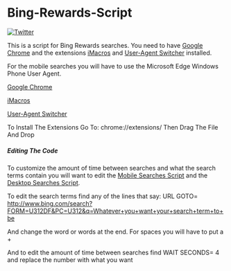 # Bing-Rewards-Script
[![Twitter](https://img.shields.io/twitter/follow/Darth4212.svg?style=social)](https://twitter.com/Darth4212)


This is a script for Bing Rewards searches. You need to have [Google Chrome](https://onedrive.live.com/download?cid=F0F86193D07177B0&resid=F0F86193D07177B0%214160&authkey=ADBIhYjgvXsMIR40) and the extensions [iMacros](https://onedrive.live.com/download?cid=F0F86193D07177B0&resid=F0F86193D07177B0%214158&authkey=ANHtiBdVYcfyYlc) and [User-Agent Switcher](https://onedrive.live.com/download?cid=F0F86193D07177B0&resid=F0F86193D07177B0%214159&authkey=AJs_4OjOsT6y8D8) installed.

For the mobile searches you will have to use the Microsoft Edge Windows Phone User Agent.

[Google Chrome](https://onedrive.live.com/download?cid=F0F86193D07177B0&resid=F0F86193D07177B0%214160&authkey=ADBIhYjgvXsMIR4)

[iMacros](https://onedrive.live.com/download?cid=F0F86193D07177B0&resid=F0F86193D07177B0%214158&authkey=ANHtiBdVYcfyYlc)

[User-Agent Switcher](https://onedrive.live.com/download?cid=F0F86193D07177B0&resid=F0F86193D07177B0%214159&authkey=AJs_4OjOsT6y8D8)

To Install The Extensions Go To: chrome://extensions/ Then Drag The File And Drop

##### Editing The Code

To customize the amount of time between searches and what the search terms contain you will want to edit the [Mobile Searches Script](https://github.com/Darth4212/Bing-Rewards-Script/blob/master/Mobile%20Searches%20Script) and the [Desktop Searches Script](https://github.com/Darth4212/Bing-Rewards-Script/blob/master/Desktop%20Search%20Script).

To edit the search terms find any of the lines that say: URL GOTO= http://www.bing.com/search?FORM=U312DF&PC=U312&q=Whatever+you+want+your+search+term+to+be

And change the word or words at the end. For spaces you will have to put a +

And to edit the amount of time between searches find WAIT SECONDS= 4 and replace the number with what you want
